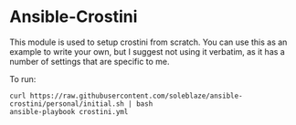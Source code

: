 # Ansible-Crostini

This module is used to setup crostini from scratch.
You can use this as an example to write your own, but I suggest not using it 
verbatim, as it has a number of settings that are specific to me.


To run:
```
curl https://raw.githubusercontent.com/soleblaze/ansible-crostini/personal/initial.sh | bash
ansible-playbook crostini.yml
```
